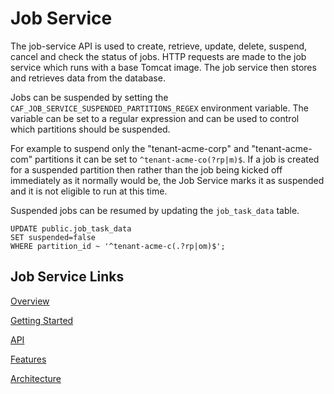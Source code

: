 # Job Service

The job-service API is used to create, retrieve, update, delete, suspend, cancel and check the status of jobs. HTTP requests are made to the job service which runs with a base Tomcat image. The job service then stores and retrieves data from the database.

Jobs can be suspended by setting the `CAF_JOB_SERVICE_SUSPENDED_PARTITIONS_REGEX` environment variable.
The variable can be set to a regular expression and can be used to control which partitions should be suspended.

For example to suspend only the "tenant-acme-corp" and "tenant-acme-com" partitions it can be set to `^tenant-acme-co(?rp|m)$`.
If a job is created for a suspended partition then rather than the job being kicked off immediately as it normally would be, the Job Service marks it as suspended and it is not eligible to run at this time.

Suspended jobs can be resumed by updating the `job_task_data` table.
```
UPDATE public.job_task_data
SET suspended=false
WHERE partition_id ~ '^tenant-acme-c(.?rp|om)$';
```

## Job Service Links

[Overview](https://jobservice.github.io/job-service/pages/en-us/Overview)

[Getting Started](https://jobservice.github.io/job-service/pages/en-us/Getting-Started)

[API](https://jobservice.github.io/job-service/pages/en-us/API)

[Features](https://jobservice.github.io/job-service/pages/en-us/Features)

[Architecture](https://jobservice.github.io/job-service/pages/en-us/Architecture)
